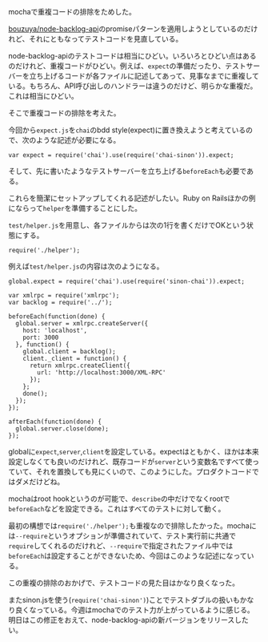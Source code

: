 mochaで重複コードの排除をためした。

[bouzuya/node-backlog-api][]のpromiseパターンを適用しようとしているのだけれど、それにともなってテストコードを見直している。

node-backlog-apiのテストコードは相当にひどい。いろいろとひどい点はあるのだけれど、重複コードがひどい。例えば、`expect`の準備だったり、テストサーバーを立ち上げるコードが各ファイルに記述してあって、見事なまでに重複している。もちろん、API呼び出しのハンドラーは違うのだけど、明らかな重複だ。これは相当にひどい。

そこで重複コードの排除を考えた。

今回から`expect.js`を`chai`のbdd style(expect)に置き換えようと考えているので、次のような記述が必要になる。

    var expect = require('chai').use(require('chai-sinon')).expect;

そして、先に書いたようなテストサーバーを立ち上げる`beforeEach`も必要である。

これらを簡潔にセットアップしてくれる記述がしたい。Ruby on Railsほかの例にならって`helper`を準備することにした。

`test/helper.js`を用意し、各ファイルからは次の1行を書くだけでOKという状態にする。

    require('./helper');

例えば`test/helper.js`の内容は次のようになる。

    global.expect = require('chai').use(require('sinon-chai')).expect;
    
    var xmlrpc = require('xmlrpc');
    var backlog = require('../');
    
    beforeEach(function(done) {
      global.server = xmlrpc.createServer({
        host: 'localhost',
        port: 3000
      }, function() {
        global.client = backlog();
        client._client = function() {
          return xmlrpc.createClient({
            url: 'http://localhost:3000/XML-RPC'
          });
        };
        done();
      });
    });
    
    afterEach(function(done) {
      global.server.close(done);
    });

globalに`expect`,`server`,`client`を設定している。expectはともかく、ほかは本来設定しなくても良いのだけれど、既存コードが`server`という変数名ですべて使っていて、それを置換しても見にくいので、このようにした。プロダクトコードではダメだけどね。

mochaはroot hookというのが可能で、`describe`の中だけでなくrootで`beforeEach`などを設定できる。これはすべてのテストに対して動く。

最初の構想では`require('./helper');`も重複なので排除したかった。mochaには`--require`というオプションが準備されていて、テスト実行前に共通で`require`してくれるのだけれど、`--require`で指定されたファイル中では`beforeEach`は設定することができないため、今回はこのような記述になっている。

この重複の排除のおかげで、テストコードの見た目はかなり良くなった。

またsinon.jsを使う(`require('chai-sinon')`)ことでテストダブルの扱いもかなり良くなっている。今週はmochaでのテスト力が上がっているように感じる。明日はこの修正をおえて、node-backlog-apiの新バージョンをリリースしたい。

[bouzuya/node-backlog-api]: https://github.com/bouzuya/node-backlog-api
